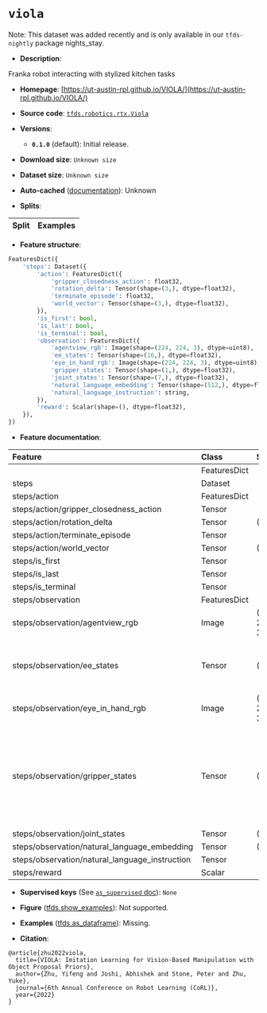 <div itemscope itemtype="http://schema.org/Dataset">
  <div itemscope itemprop="includedInDataCatalog" itemtype="http://schema.org/DataCatalog">
    <meta itemprop="name" content="TensorFlow Datasets" />
  </div>
  <meta itemprop="name" content="viola" />
  <meta itemprop="description" content="Franka robot interacting with stylized kitchen tasks&#10;&#10;To use this dataset:&#10;&#10;```python&#10;import tensorflow_datasets as tfds&#10;&#10;ds = tfds.load(&#x27;viola&#x27;, split=&#x27;train&#x27;)&#10;for ex in ds.take(4):&#10;  print(ex)&#10;```&#10;&#10;See [the guide](https://www.tensorflow.org/datasets/overview) for more&#10;informations on [tensorflow_datasets](https://www.tensorflow.org/datasets).&#10;&#10;" />
  <meta itemprop="url" content="https://www.tensorflow.org/datasets/catalog/viola" />
  <meta itemprop="sameAs" content="https://ut-austin-rpl.github.io/VIOLA/" />
  <meta itemprop="citation" content="@article{zhu2022viola,&#10;  title={VIOLA: Imitation Learning for Vision-Based Manipulation with Object Proposal Priors},&#10;  author={Zhu, Yifeng and Joshi, Abhishek and Stone, Peter and Zhu, Yuke},&#10;  journal={6th Annual Conference on Robot Learning (CoRL)},&#10;  year={2022}&#10;}" />
</div>

# `viola`


Note: This dataset was added recently and is only available in our
`tfds-nightly` package
<span class="material-icons" title="Available only in the tfds-nightly package">nights_stay</span>.

*   **Description**:

Franka robot interacting with stylized kitchen tasks

*   **Homepage**:
    [https://ut-austin-rpl.github.io/VIOLA/](https://ut-austin-rpl.github.io/VIOLA/)

*   **Source code**:
    [`tfds.robotics.rtx.Viola`](https://github.com/tensorflow/datasets/tree/master/tensorflow_datasets/robotics/rtx/rtx.py)

*   **Versions**:

    *   **`0.1.0`** (default): Initial release.

*   **Download size**: `Unknown size`

*   **Dataset size**: `Unknown size`

*   **Auto-cached**
    ([documentation](https://www.tensorflow.org/datasets/performances#auto-caching)):
    Unknown

*   **Splits**:

Split | Examples
:---- | -------:

*   **Feature structure**:

```python
FeaturesDict({
    'steps': Dataset({
        'action': FeaturesDict({
            'gripper_closedness_action': float32,
            'rotation_delta': Tensor(shape=(3,), dtype=float32),
            'terminate_episode': float32,
            'world_vector': Tensor(shape=(3,), dtype=float32),
        }),
        'is_first': bool,
        'is_last': bool,
        'is_terminal': bool,
        'observation': FeaturesDict({
            'agentview_rgb': Image(shape=(224, 224, 3), dtype=uint8),
            'ee_states': Tensor(shape=(16,), dtype=float32),
            'eye_in_hand_rgb': Image(shape=(224, 224, 3), dtype=uint8),
            'gripper_states': Tensor(shape=(1,), dtype=float32),
            'joint_states': Tensor(shape=(7,), dtype=float32),
            'natural_language_embedding': Tensor(shape=(512,), dtype=float32),
            'natural_language_instruction': string,
        }),
        'reward': Scalar(shape=(), dtype=float32),
    }),
})
```

*   **Feature documentation**:

Feature                                        | Class        | Shape         | Dtype   | Description
:--------------------------------------------- | :----------- | :------------ | :------ | :----------
                                               | FeaturesDict |               |         |
steps                                          | Dataset      |               |         |
steps/action                                   | FeaturesDict |               |         |
steps/action/gripper_closedness_action         | Tensor       |               | float32 |
steps/action/rotation_delta                    | Tensor       | (3,)          | float32 |
steps/action/terminate_episode                 | Tensor       |               | float32 |
steps/action/world_vector                      | Tensor       | (3,)          | float32 |
steps/is_first                                 | Tensor       |               | bool    |
steps/is_last                                  | Tensor       |               | bool    |
steps/is_terminal                              | Tensor       |               | bool    |
steps/observation                              | FeaturesDict |               |         |
steps/observation/agentview_rgb                | Image        | (224, 224, 3) | uint8   | RGB captured by workspace camera
steps/observation/ee_states                    | Tensor       | (16,)         | float32 | Pose of the end effector specified as a homogenous matrix.
steps/observation/eye_in_hand_rgb              | Image        | (224, 224, 3) | uint8   | RGB captured by in hand camera
steps/observation/gripper_states               | Tensor       | (1,)          | float32 | gripper_states = 0 means the gripper is fully closed. The value represents the gripper width of Franka Panda Gripper.
steps/observation/joint_states                 | Tensor       | (7,)          | float32 | joint values
steps/observation/natural_language_embedding   | Tensor       | (512,)        | float32 |
steps/observation/natural_language_instruction | Tensor       |               | string  |
steps/reward                                   | Scalar       |               | float32 |

*   **Supervised keys** (See
    [`as_supervised` doc](https://www.tensorflow.org/datasets/api_docs/python/tfds/load#args)):
    `None`

*   **Figure**
    ([tfds.show_examples](https://www.tensorflow.org/datasets/api_docs/python/tfds/visualization/show_examples)):
    Not supported.

*   **Examples**
    ([tfds.as_dataframe](https://www.tensorflow.org/datasets/api_docs/python/tfds/as_dataframe)):
    Missing.

*   **Citation**:

```
@article{zhu2022viola,
  title={VIOLA: Imitation Learning for Vision-Based Manipulation with Object Proposal Priors},
  author={Zhu, Yifeng and Joshi, Abhishek and Stone, Peter and Zhu, Yuke},
  journal={6th Annual Conference on Robot Learning (CoRL)},
  year={2022}
}
```

